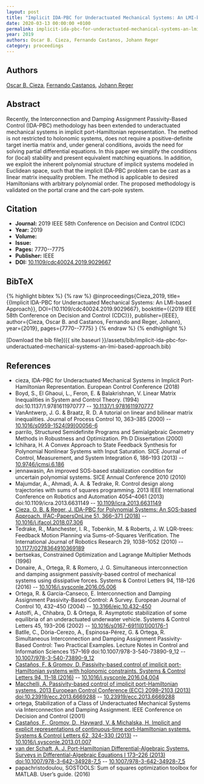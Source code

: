 ```yaml
---
layout: post
title: "Implicit IDA-PBC for Underactuated Mechanical Systems: An LMI-based Approach"
date: 2020-03-13 00:00:00 +0100
permalink: implicit-ida-pbc-for-underactuated-mechanical-systems-an-lmi-based-approach
year: 2019
authors: Oscar B. Cieza, Fernando Castanos, Johann Reger
category: proceedings
---
```

 
## Authors
[Oscar B. Cieza](authors/oscar-b-cieza), [Fernando Castanos](authors/fernando-castanos), [Johann Reger](authors/johann-reger)
 
## Abstract
Recently, the Interconnection and Damping Assignment Passivity-Based Control (IDA-PBC) methodology has been extended to underactuated mechanical systems in implicit port-Hamiltonian representation. The method is not restricted to holonomic systems, does not require a positive-definite target inertia matrix and, under general conditions, avoids the need for solving partial differential equations. In this paper we simplify the conditions for (local) stability and present equivalent matching equations. In addition, we exploit the inherent polynomial structure of implicit systems modeled in Euclidean space, such that the implicit IDA-PBC problem can be cast as a linear matrix inequality problem. The method is applicable to desired Hamiltonians with arbitrary polynomial order. The proposed methodology is validated on the portal crane and the cart-pole system.
 
## Citation
- **Journal:** 2019 IEEE 58th Conference on Decision and Control (CDC)
- **Year:** 2019
- **Volume:** 
- **Issue:** 
- **Pages:** 7770--7775
- **Publisher:** IEEE
- **DOI:** [10.1109/cdc40024.2019.9029667](https://doi.org/10.1109/cdc40024.2019.9029667)
 
## BibTeX
{% highlight bibtex %}
{% raw %}
@inproceedings{Cieza_2019,
  title={{Implicit IDA-PBC for Underactuated Mechanical Systems: An LMI-based Approach}},
  DOI={10.1109/cdc40024.2019.9029667},
  booktitle={{2019 IEEE 58th Conference on Decision and Control (CDC)}},
  publisher={IEEE},
  author={Cieza, Oscar B. and Castanos, Fernando and Reger, Johann},
  year={2019},
  pages={7770--7775}
}
{% endraw %}
{% endhighlight %}
 
[Download the bib file]({{ site.baseurl }}/assets/bib/implicit-ida-pbc-for-underactuated-mechanical-systems-an-lmi-based-approach.bib)
 
## References
- cieza, IDA-PBC for Underactuated Mechanical Systems in Implicit Port-Hamiltonian Representation. European Control Conference (2018)
- Boyd, S., El Ghaoui, L., Feron, E. & Balakrishnan, V. Linear Matrix Inequalities in System and Control Theory. (1994) doi:10.1137/1.9781611970777 -- [10.1137/1.9781611970777](https://doi.org/10.1137/1.9781611970777)
- VanAntwerp, J. G. & Braatz, R. D. A tutorial on linear and bilinear matrix inequalities. Journal of Process Control 10, 363–385 (2000) -- [10.1016/s0959-1524(99)00056-6](https://doi.org/10.1016/s0959-1524(99)00056-6)
- parrilo, Structured Semidefinite Programs and Semialgebraic Geometry Methods in Robustness and Optimization. Ph D Dissertation (2000)
- Ichihara, H. A Convex Approach to State Feedback Synthesis for Polynomial Nonlinear Systems with Input Saturation. SICE Journal of Control, Measurement, and System Integration 6, 186–193 (2013) -- [10.9746/jcmsi.6.186](https://doi.org/10.9746/jcmsi.6.186)
- jennawasin, An improved SOS-based stabilization condition for uncertain polynomial systems. SICE Annual Conference 2010 (2010)
- Majumdar, A., Ahmadi, A. A. & Tedrake, R. Control design along trajectories with sums of squares programming. 2013 IEEE International Conference on Robotics and Automation 4054–4061 (2013) doi:10.1109/icra.2013.6631149 -- [10.1109/icra.2013.6631149](https://doi.org/10.1109/icra.2013.6631149)
- [Cieza, O. B. & Reger, J. IDA-PBC for Polynomial Systems: An SOS-based Approach. IFAC-PapersOnLine 51, 366–371 (2018)](ida-pbc-for-polynomial-systems-an-sos-based-approach) -- [10.1016/j.ifacol.2018.07.306](https://doi.org/10.1016/j.ifacol.2018.07.306)
- Tedrake, R., Manchester, I. R., Tobenkin, M. & Roberts, J. W. LQR-trees: Feedback Motion Planning via Sums-of-Squares Verification. The International Journal of Robotics Research 29, 1038–1052 (2010) -- [10.1177/0278364910369189](https://doi.org/10.1177/0278364910369189)
- bertsekas, Constrained Optimization and Lagrange Multiplier Methods (1996)
- Donaire, A., Ortega, R. & Romero, J. G. Simultaneous interconnection and damping assignment passivity-based control of mechanical systems using dissipative forces. Systems &amp; Control Letters 94, 118–126 (2016) -- [10.1016/j.sysconle.2016.05.006](https://doi.org/10.1016/j.sysconle.2016.05.006)
- Ortega, R. & García-Canseco, E. Interconnection and Damping Assignment Passivity-Based Control: A Survey. European Journal of Control 10, 432–450 (2004) -- [10.3166/ejc.10.432-450](https://doi.org/10.3166/ejc.10.432-450)
- Astolfi, A., Chhabra, D. & Ortega, R. Asymptotic stabilization of some equilibria of an underactuated underwater vehicle. Systems &amp; Control Letters 45, 193–206 (2002) -- [10.1016/s0167-6911(01)00176-1](https://doi.org/10.1016/s0167-6911(01)00176-1)
- Batlle, C., Dòria-Cerezo, A., Espinosa-Pérez, G. & Ortega, R. Simultaneous Interconnection and Damping Assignment Passivity-Based Control: Two Practical Examples. Lecture Notes in Control and Information Sciences 157–169 doi:10.1007/978-3-540-73890-9_12 -- [10.1007/978-3-540-73890-9_12](https://doi.org/10.1007/978-3-540-73890-9_12)
- [Castaños, F. & Gromov, D. Passivity-based control of implicit port-Hamiltonian systems with holonomic constraints. Systems &amp; Control Letters 94, 11–18 (2016)](passivity-based-control-of-implicit-port-hamiltonian-systems-with-holonomic-constraints) -- [10.1016/j.sysconle.2016.04.004](https://doi.org/10.1016/j.sysconle.2016.04.004)
- [Macchelli, A. Passivity-based control of implicit port-Hamiltonian systems. 2013 European Control Conference (ECC) 2098–2103 (2013) doi:10.23919/ecc.2013.6669288](passivity-based-control-of-implicit-port-hamiltonian-systems0) -- [10.23919/ecc.2013.6669288](https://doi.org/10.23919/ecc.2013.6669288)
- ortega, Stabilization of a Class of Underactuated Mechanical Systems via Interconnection and Damping Assignment. IEEE Conference on Decision and Control (2001)
- [Castaños, F., Gromov, D., Hayward, V. & Michalska, H. Implicit and explicit representations of continuous-time port-Hamiltonian systems. Systems &amp; Control Letters 62, 324–330 (2013)](implicit-and-explicit-representations-of-continuous-time-port-hamiltonian-systems) -- [10.1016/j.sysconle.2013.01.007](https://doi.org/10.1016/j.sysconle.2013.01.007)
- [van der Schaft, A. J. Port-Hamiltonian Differential-Algebraic Systems. Surveys in Differential-Algebraic Equations I 173–226 (2013) doi:10.1007/978-3-642-34928-7_5](port-hamiltonian-differential-algebraic-systems) -- [10.1007/978-3-642-34928-7_5](https://doi.org/10.1007/978-3-642-34928-7_5)
- papachristodoulou, SOSTOOLS: Sum of squares optimization toolbox for MATLAB. User&#x2019;s guide. (2016)

